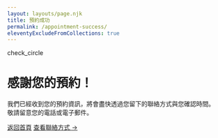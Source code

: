 ```yaml
---
layout: layouts/page.njk
title: 預約成功
permalink: /appointment-success/
eleventyExcludeFromCollections: true
---
```


<div class="text-center">
  <span class="material-icons text-6xl text-green-500">check_circle</span>
  <h1 class="mt-4 text-3xl font-bold font-heading tracking-tight text-gray-900 sm:text-4xl">感謝您的預約！</h1>
  <p class="mt-6 text-base leading-7 text-gray-600">我們已經收到您的預約資訊，將會盡快透過您留下的聯絡方式與您確認時間。<br>敬請留意您的電話或電子郵件。</p>
  <div class="mt-10 flex items-center justify-center gap-x-6">
    <a href="/" class="rounded-md bg-brand-blue-700 px-3.5 py-2.5 text-sm font-semibold text-white shadow-sm hover:bg-brand-blue-800 focus-visible:outline focus-visible:outline-2 focus-visible:outline-offset-2 focus-visible:outline-brand-blue-600">返回首頁</a>
    <a href="/contact/" class="text-sm font-semibold text-gray-900">查看聯絡方式 <span aria-hidden="true">&rarr;</span></a>
  </div>
</div>